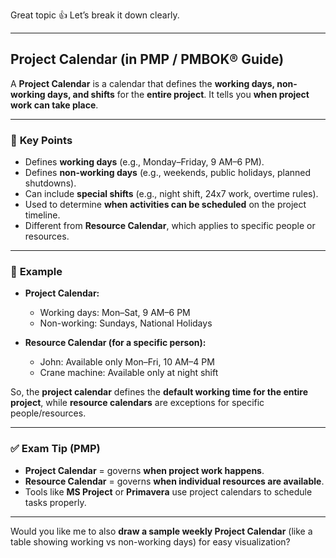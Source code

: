 Great topic 👍 Let’s break it down clearly.

---

## **Project Calendar (in PMP / PMBOK® Guide)**

A **Project Calendar** is a calendar that defines the **working days, non-working days, and shifts** for the **entire project**.
It tells you **when project work can take place**.

---

### 🔑 **Key Points**

* Defines **working days** (e.g., Monday–Friday, 9 AM–6 PM).
* Defines **non-working days** (e.g., weekends, public holidays, planned shutdowns).
* Can include **special shifts** (e.g., night shift, 24x7 work, overtime rules).
* Used to determine **when activities can be scheduled** on the project timeline.
* Different from **Resource Calendar**, which applies to specific people or resources.

---

### 📌 **Example**

* **Project Calendar:**

  * Working days: Mon–Sat, 9 AM–6 PM
  * Non-working: Sundays, National Holidays

* **Resource Calendar (for a specific person):**

  * John: Available only Mon–Fri, 10 AM–4 PM
  * Crane machine: Available only at night shift

So, the **project calendar** defines the **default working time for the entire project**, while **resource calendars** are exceptions for specific people/resources.

---

### ✅ **Exam Tip (PMP)**

* **Project Calendar** = governs **when project work happens**.
* **Resource Calendar** = governs **when individual resources are available**.
* Tools like **MS Project** or **Primavera** use project calendars to schedule tasks properly.

---

Would you like me to also **draw a sample weekly Project Calendar** (like a table showing working vs non-working days) for easy visualization?
